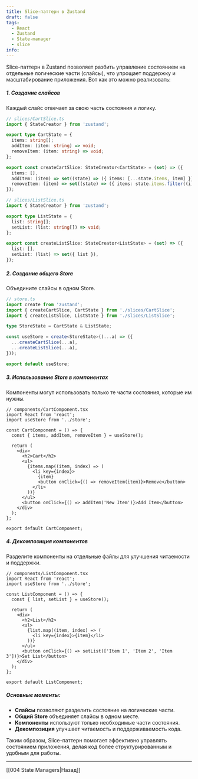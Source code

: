 ```yaml
---
title: Slice-паттерн в Zustand
draft: false
tags:
  - React
  - Zustand
  - State-manager
  - slice
info:
---
```

Slice-паттерн в Zustand позволяет разбить управление состоянием на отдельные логические части (слайсы), что упрощает поддержку и масштабирование приложения. Вот как это можно реализовать:

##### 1. Создание слайсов

Каждый слайс отвечает за свою часть состояния и логику.

```typescript
// slices/CartSlice.ts
import { StateCreator } from 'zustand';

export type CartState = {
  items: string[];
  addItem: (item: string) => void;
  removeItem: (item: string) => void;
};

export const createCartSlice: StateCreator<CartState> = (set) => ({
  items: [],
  addItem: (item) => set((state) => ({ items: [...state.items, item] })),
  removeItem: (item) => set((state) => ({ items: state.items.filter((i) => i !== item) })),
});

// slices/ListSlice.ts
import { StateCreator } from 'zustand';

export type ListState = {
  list: string[];
  setList: (list: string[]) => void;
};

export const createListSlice: StateCreator<ListState> = (set) => ({
  list: [],
  setList: (list) => set({ list }),
});
```

##### 2. Создание общего Store

Объедините слайсы в одном Store.

```typescript
// store.ts
import create from 'zustand';
import { createCartSlice, CartState } from './slices/CartSlice';
import { createListSlice, ListState } from './slices/ListSlice';

type StoreState = CartState & ListState;

const useStore = create<StoreState>((...a) => ({
  ...createCartSlice(...a),
  ...createListSlice(...a),
}));

export default useStore;
```

##### 3. Использование Store в компонентах

Компоненты могут использовать только те части состояния, которые им нужны.

```tsx
// components/CartComponent.tsx
import React from 'react';
import useStore from '../store';

const CartComponent = () => {
  const { items, addItem, removeItem } = useStore();

  return (
    <div>
      <h2>Cart</h2>
      <ul>
        {items.map((item, index) => (
          <li key={index}>
            {item}
            <button onClick={() => removeItem(item)}>Remove</button>
          </li>
        ))}
      </ul>
      <button onClick={() => addItem('New Item')}>Add Item</button>
    </div>
  );
};

export default CartComponent;
```

##### 4. Декомпозиция компонентов

Разделите компоненты на отдельные файлы для улучшения читаемости и поддержки.

```tsx
// components/ListComponent.tsx
import React from 'react';
import useStore from '../store';

const ListComponent = () => {
  const { list, setList } = useStore();

  return (
    <div>
      <h2>List</h2>
      <ul>
        {list.map((item, index) => (
          <li key={index}>{item}</li>
        ))}
      </ul>
      <button onClick={() => setList(['Item 1', 'Item 2', 'Item 3'])}>Set List</button>
    </div>
  );
};

export default ListComponent;
```
##### Основные моменты:

- **Слайсы** позволяют разделить состояние на логические части.
- **Общий Store** объединяет слайсы в одном месте.
- **Компоненты** используют только необходимые части состояния.
- **Декомпозиция** улучшает читаемость и поддерживаемость кода.

Таким образом, Slice-паттерн помогает эффективно управлять состоянием приложения, делая код более структурированным и удобным для работы.

___

[[004 State Managers|Назад]]